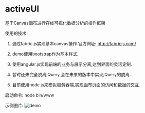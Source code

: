activeUI
========

基于Canvas画布进行在线可视化数据分析的操作框架


使用的技术:

1. 通过fabric.js实现基本canvas操作.官方网址: http://fabricjs.com/

2. demo使用bootstrap作为基本样式.

3. 使用angular.js实现前端的业务与展示分离,达到界面的灵活定制.

4. 暂时还未完全脱离jQuery,会在未来的版本中实现jQuery的脱离.

5. 目前使用node.js来模拟服务器端,实现画布页面的访问和数据的交互.

启动命令:
node bin/www

示例图片:
![demo](http://d.pcs.baidu.com/thumbnail/ce352aa48db3118ed915daa9e10f75f9?fid=117583018-250528-313798968785400&time=1422374400&sign=FDTAER-DCb740ccc5511e5e8fedcff06b081203-0QFoFDoXP%2F9DXoc4h8Z1lUH7kTI%3D&rt=sh&expires=2h&r=548830900&sharesign=unknown&size=c710_u500&quality=100)

